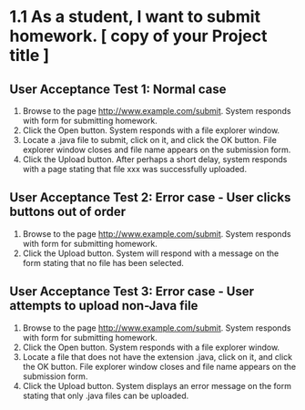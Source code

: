 # 1.1 As a student, I want to submit homework. [ copy of your Project title ] 
## User Acceptance Test 1: Normal case

1. Browse to the page http://www.example.com/submit. System responds with form for submitting homework.
2. Click the Open button. System responds with a file explorer window.
3. Locate a .java file to submit, click on it, and click the OK button. File explorer window closes and file name appears on the submission form.
4. Click the Upload button. After perhaps a short delay, system responds with a page stating that file xxx was successfully uploaded.

## User Acceptance Test 2: Error case - User clicks buttons out of order

1. Browse to the page http://www.example.com/submit. System responds with form for submitting homework.
2. Click the Upload button. System will respond with a message on the form stating that no file has been selected.

## User Acceptance Test 3: Error case - User attempts to upload non-Java file

1. Browse to the page http://www.example.com/submit. System responds with form for submitting homework.
2. Click the Open button. System responds with a file explorer window.
3. Locate a file that does not have the extension .java, click on it, and click the OK button. File explorer window closes and file name appears on the submission form.
4. Click the Upload button. System displays an error message on the form stating that only .java files can be uploaded.
